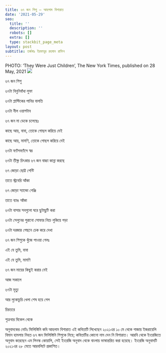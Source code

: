```yaml
---
title: ৬৭ জন শিশু – আহলাম বিশারাত
date: '2021-05-29'
seo:
  title: ''
  description: ''
  robots: []
  extra: []
  type: stackbit_page_meta
layout: post
subtitle: তর্জমাঃ ইরফানুর রহমান রাফিন
---
```

PHOTO: ‘They Were Just Children’, The New York Times, published on 28 May, 2021
![](https://scontent.fdac55-1.fna.fbcdn.net/v/t1.6435-9/191592422\_177640267613984\_1356466434557991026\_n.jpg?\_nc_cat=105\&ccb=1-3&\_nc_sid=730e14&\_nc_ohc=E3N5xkSAI-8AX9owMkh&\_nc_oc=AQlkIiNta_JnIq\_\_bPd3eBRFmvyjFsviHtjigucQ2X0FeObCGFaTYGso5cIN116pd6o&\_nc_ht=scontent.fdac55-1.fna\&oh=b757685c23562c7e0f71d1368567cf56\&oe=60DBAA53)


৬৭ জন শিশু


৬৭টা বিনুনিবাঁধা লুফা


৬৭টা প্লাস্টিকের পানির বালতি


৬৭টা নীল ওয়াশটাব


৬৭ জন মা ডেকে চলেছেঃ


কাছে আয়, বাবা, তোকে গোছল করিয়ে দেই


কাছে আয়, মামণি, তোকে গোছল করিয়ে দেই


৬৭টা ফ্যাঁসফ্যাঁসে স্বর


৬৭টা তীক্ষ্ণ চিৎকার
৬৭ জন বাচ্চা কান্না করছে


৬৭ জোড়া ছোট্ট পেন্টি


তাতে স্ট্রবেরি আঁকা


৬৭ জোড়া স্যান্ডো গেঞ্জি


তাতে ব্যাঙ আঁকা


৬৭টা বাসার সবগুলো ঘরে ছুটাছুটি করা


৬৭টা সেলুনের পুরানো সোফার নিচে লুকিয়ে পড়া


৬৭টা দরজার পেছনে চেক করে দেখা


৬৭ জন শিশুকে খুঁজে পাওয়া গেলঃ


এই যে তুমি, বাবা


এই যে তুমি, মামণি


৬৭ জন মায়ের কিছুই করার নেই


আজ সকালে


৬৭টা মৃত্যু


আর লুকোচুরি খেলা শেষ হয়ে গেল


চিরতরে


শুক্রবার বিকেল থেকে


অনুবাদকের নোটঃ ফিলিস্তিনি কবি আহলাম বিশারাত এই কবিতাটি লিখেছেন ২০২১এর ১০ মে থেকে গাজায় ইজরায়েলি বিমান হামলায় নিহত ৬৭ জন ফিলিস্তিনি শিশুকে নিয়ে; কবিতাটির কোনো নাম দেন নি বিশারাত। আরবি থেকে ইংরেজিতে অনুবাদ করেছেন এম লিনস্ক কোয়ালি, সেই ইংরেজি অনুবাদ থেকে বাংলায় ভাষান্তরিত করা হয়েছে। ইংরেজি অনুবাদটি ২০২১এর ২৮ মেতে আরবলিটে প্রকাশিত।
